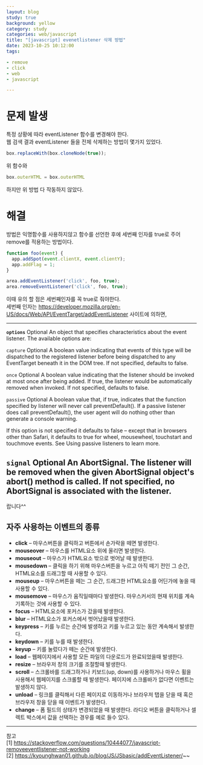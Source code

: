 ```yaml
---
layout: blog
study: true
background: yellow
category: study
categories: web/javascript
title: "[javascript] evenetlistener 삭제 방법"
date: 2023-10-25 10:12:00
tags:

- remove
- click
- web
- javascript

---
```


# 문제 발생

특정 상황에 따라 eventListener 함수를 변경해야 한다.  
웹 검색 결과 eventListener 들을 전체 삭제하는 방법이 몇가지 있었다.

```js
box.replaceWith(box.cloneNode(true));
```

위 함수와

```js
box.outerHTML = box.outerHTML
```

하지만 위 방법 다 작동하지 않았다.

# 해결

방법은 익명함수를 사용하지않고 함수를 선언한 후에 세번째 인자를 true로 주어 remove를 적용하는 방법이다.

```js
function foo(event) {
  app.addSpot(event.clientX, event.clientY);
  app.addFlag = 1; 
}

area.addEventListener('click', foo, true);
area.removeEventListener('click', foo, true);
```

이때 유의 할 점은 세번째인자를 꼭 true로 줘야한다.  
세번째 인자는  https://developer.mozilla.org/en-US/docs/Web/API/EventTarget/addEventListener 사이트에 의하면,

---
**`options`** Optional
An object that specifies characteristics about the event listener. The available options are:

`capture` Optional
A boolean value indicating that events of this type will be dispatched to the registered listener before being
dispatched to any EventTarget beneath it in the DOM tree. If not specified, defaults to false.

`once` Optional
A boolean value indicating that the listener should be invoked at most once after being added. If true, the listener
would be automatically removed when invoked. If not specified, defaults to false.

`passive` Optional
A boolean value that, if true, indicates that the function specified by listener will never call preventDefault(). If a
passive listener does call preventDefault(), the user agent will do nothing other than generate a console warning.

If this option is not specified it defaults to false – except that in browsers other than Safari, it defaults to true
for wheel, mousewheel, touchstart and touchmove events. See Using passive listeners to learn more.

`signal` Optional
An AbortSignal. The listener will be removed when the given AbortSignal object's abort() method is called. If not
specified, no AbortSignal is associated with the listener.
---

랍니다^^

## 자주 사용하는 이벤트의 종류

- **click** – 마우스버튼을 클릭하고 버튼에서 손가락을 떼면 발생한다.
- **mouseover** – 마우스를 HTML요소 위에 올리면 발생한다.
- **mouseout** – 마우스가 HTML요소 밖으로 벗어날 때 발생한다.
- **mousedown** – 클릭을 하기 위해 마우스버튼을 누르고 아직 떼기 전인 그 순간, HTML요소를 드래그할 때 사용할 수 있다.
- **mouseup** – 마우스버튼을 떼는 그 순간, 드래그한 HTML요소를 어딘가에 놓을 때 사용할 수 있다.
- **mousemove** – 마우스가 움직일때마다 발생한다. 마우스커서의 현재 위치를 계속 기록하는 것에 사용할 수 있다.
- **focus** – HTML요소에 포커스가 갔을때 발생한다.
- **blur** – HTML요소가 포커스에서 벗어났을때 발생한다.
- **keypress** – 키를 누르는 순간에 발생하고 키를 누르고 있는 동안 계속해서 발생한다.
- **keydown** – 키를 누를 때 발생한다.
- **keyup** – 키를 눌렀다가 떼는 순간에 발생한다.
- **load** – 웹페이지에서 사용할 모든 파일의 다운로드가 완료되었을때 발생한다.
- **resize** – 브라우저 창의 크기를 조절할때 발생한다.
- **scroll** – 스크롤바를 드래그하거나 키보드(up, down)를 사용하거나 마우스 휠을 사용해서 웹페이지를 스크롤할 때 발생한다. 페이지에 스크롤바가 없다면 이벤트는 발생하지 않다.
- **unload** – 링크를 클릭해서 다른 페이지로 이동하거나 브라우저 탭을 닫을 때 혹은 브라우저 창을 닫을 때 이벤트가 발생한다.
- **change** – 폼 필드의 상태가 변경되었을 때 발생한다. 라디오 버튼을 클릭하거나 셀렉트 박스에서 값을 선택하는 경우를 예로 들수 있다.

---
참고  
[1] https://stackoverflow.com/questions/10444077/javascript-removeeventlistener-not-working  
[2] https://kyounghwan01.github.io/blog/JS/JSbasic/addEventListener/~~